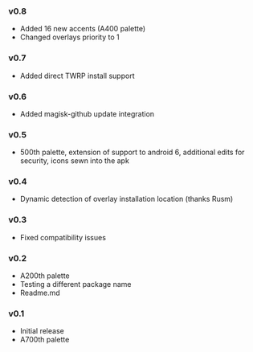 ### v0.8 
- Added 16 new accents (A400 palette)
- Changed overlays priority to 1
### v0.7
- Added direct TWRP install support

### v0.6
- Added magisk-github update integration

### v0.5
- 500th palette, extension of support to android 6, additional edits for security, icons sewn into the apk 

### v0.4 
- Dynamic detection of overlay installation location (thanks Rusm)

### v0.3 
- Fixed compatibility issues

### v0.2
- А200th palette
- Testing a different package name
- Readme.md

### v0.1
- Initial release 
- A700th palette